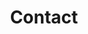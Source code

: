 ---
title: "Contact"
bg_image: "/images/featue-bg.jpg"
description: "this is meta description"
layout: contact
---